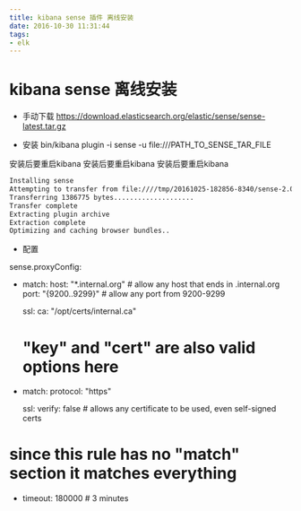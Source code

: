 ```yaml
---
title: kibana sense 插件 离线安装
date: 2016-10-30 11:31:44
tags: 
- elk
---
```

# kibana sense 离线安装
<!-- more -->
* 手动下载
https://download.elasticsearch.org/elastic/sense/sense-latest.tar.gz

* 安装
bin/kibana plugin -i sense -u file:///PATH_TO_SENSE_TAR_FILE

安装后要重启kibana 安装后要重启kibana 安装后要重启kibana
``` bash
Installing sense
Attempting to transfer from file:////tmp/20161025-182856-8340/sense-2.0.0-beta7.tar.gz
Transferring 1386775 bytes....................
Transfer complete
Extracting plugin archive
Extraction complete
Optimizing and caching browser bundles..
```

* 配置

sense.proxyConfig:
  - match:
      host: "*.internal.org" # allow any host that ends in .internal.org
      port: "{9200..9299}" # allow any port from 9200-9299

    ssl:
      ca: "/opt/certs/internal.ca"
      # "key" and "cert" are also valid options here

  - match:
      protocol: "https"

    ssl:
      verify: false # allows any certificate to be used, even self-signed certs

  # since this rule has no "match" section it matches everything
  - timeout: 180000 # 3 minutes